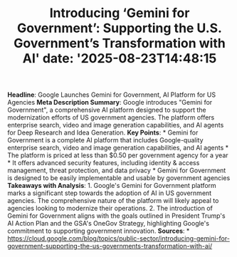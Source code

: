 ﻿---
title: "Introducing ‘Gemini for Government’: Supporting the U.S. Government’s Transformation with AI'
date: '2025-08-23T14:48:15"
category: "Markets"
summary: ""
slug: "introducing gemini for government supporting the us governme"
source_urls:
  - "https://cloud.google.com/blog/topics/public-sector/introducing-gemini-for-government-supporting-the-us-governments-transformation-with-ai/"
seo:
  title: "Introducing ‘Gemini for Government’: Supporting the U.S. Government’s Transformation with AI | Hash n Hedge'
  description: '"
  keywords: ["news", "markets", "brief"]
---
**Headline**: Google Launches Gemini for Government, AI Platform for US Agencies  **Meta Description Summary**: Google introduces "Gemini for Government", a comprehensive AI platform designed to support the modernization efforts of US government agencies. The platform offers enterprise search, video and image generation capabilities, and AI agents for Deep Research and Idea Generation.  **Key Points**:  * Gemini for Government is a complete AI platform that includes Google-quality enterprise search, video and image generation capabilities, and AI agents * The platform is priced at less than $0.50 per government agency for a year * It offers advanced security features, including identity & access management, threat protection, and data privacy * Gemini for Government is designed to be easily implementable and usable by government agencies  **Takeaways with Analysis**:  1. Google's Gemini for Government platform marks a significant step towards the adoption of AI in US government agencies. The comprehensive nature of the platform will likely appeal to agencies looking to modernize their operations. 2. The introduction of Gemini for Government aligns with the goals outlined in President Trump's AI Action Plan and the GSA's OneGov Strategy, highlighting Google's commitment to supporting government innovation.  **Sources**:  * https://cloud.google.com/blog/topics/public-sector/introducing-gemini-for-government-supporting-the-us-governments-transformation-with-ai/ 

